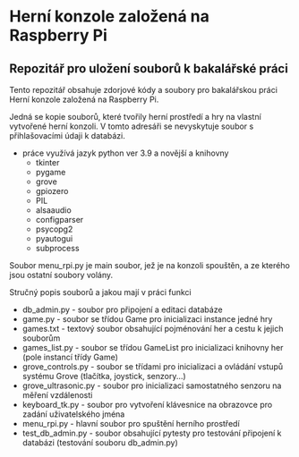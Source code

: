 # Herní konzole založená na Raspberry Pi
## Repozitář pro uložení souborů k bakalářské práci

Tento repozitář obsahuje zdorjové kódy a soubory pro bakalářskou práci Herní konzole založená na Raspberry Pi.

Jedná se kopie souborů, které tvořily herní prostředí a hry na vlastní vytvořené herní konzoli.
V tomto adresáři se nevyskytuje soubor s přihlašovacími údaji k databázi.

- práce využívá jazyk python ver 3.9 a novější a knihovny
  - tkinter
  - pygame
  - grove
  - gpiozero
  - PIL
  - alsaaudio
  - configparser
  - psycopg2
  - pyautogui
  - subprocess

Soubor menu_rpi.py je main soubor, jež je na konzoli spouštěn, a ze kterého jsou ostatní soubory volány.

Stručný popis souborů a jakou mají v práci funkci
- db_admin.py - soubor pro připojení a editaci databáze
- game.py - soubor se třídou Game pro inicializaci instance jedné hry
- games.txt - textový soubor obsahující pojménování her a cestu k jejich souborům
- games_list.py - soubor se třídou GameList pro inicializaci knihovny her (pole instancí třídy Game)
- grove_controls.py - soubor se třídami pro inicializaci a ovládání vstupů systému Grove (tlačítka, joystick, senzory...)
- grove_ultrasonic.py - soubor pro inicializaci samostatného senzoru na měření vzdálenosti
- keyboard_tk.py - soubor pro vytvoření klávesnice na obrazovce pro zadání uživatelského jména
- menu_rpi.py - hlavní soubor pro spuštění herního prostředí
- test_db_admin.py - soubor obsahující pytesty pro testování připojení k databázi (testování souboru db_admin.py)
